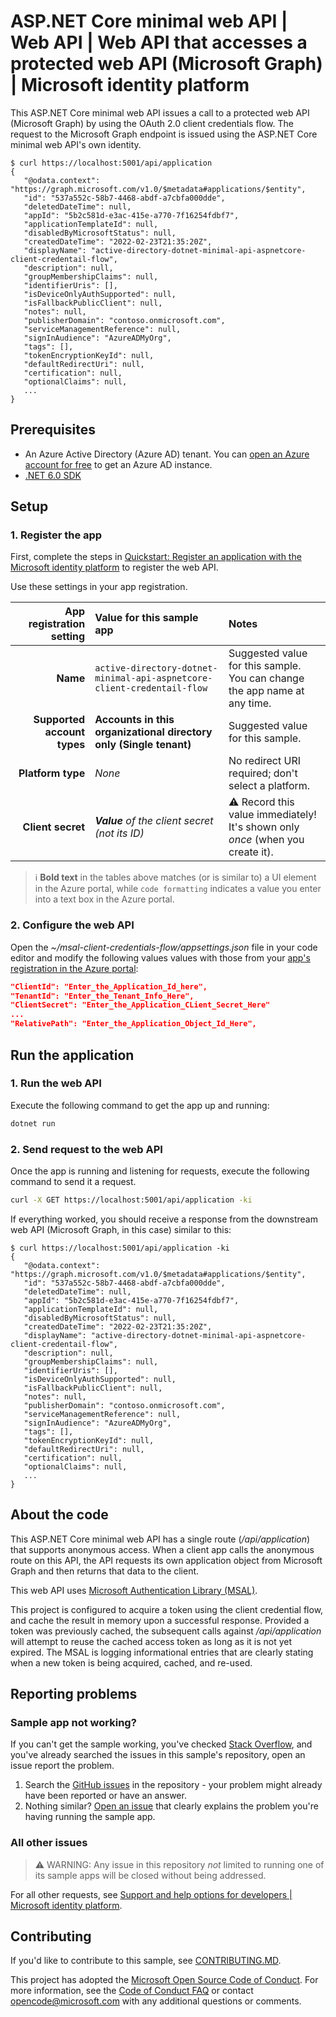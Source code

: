 <!-- Keeping yaml frontmatter commented out for now
---
# Metadata required by https://docs.microsoft.com/samples/browse/
# Metadata properties: https://review.docs.microsoft.com/help/contribute/samples/process/onboarding?branch=main#add-metadata-to-readme
languages:
- csharp
page_type: sample
name: "ASP.NET Core minimal web API that makes a request to the Graph API as itself"
description: "This ASP.NET Core minimal web API sample demonstrates how to issue a call to a protected API using the client credentials flow.  A request will be issued to Microsoft Graph using the application's own identity."
products:
- azure
- azure-active-directory
- ms-graph
urlFragment: ms-identity-docs-code-app-csharp-webapi
---
-->

<!-- SAMPLE ID: DOCS-CODE-009-->
# ASP.NET Core minimal web API | Web API | Web API that accesses a protected web API (Microsoft Graph) | Microsoft identity platform

<!-- Build badges here
![Build passing.](https://img.shields.io/badge/build-passing-brightgreen.svg) ![Code coverage.](https://img.shields.io/badge/coverage-100%25-brightgreen.svg) ![License.](https://img.shields.io/badge/license-MIT-green.svg)
-->

This ASP.NET Core minimal web API issues a call to a protected web API (Microsoft Graph) by using the OAuth 2.0 client credentials flow. The request to the Microsoft Graph endpoint is issued using the ASP.NET Core minimal web API's own identity.

```console
$ curl https://localhost:5001/api/application
{
   "@odata.context": "https://graph.microsoft.com/v1.0/$metadata#applications/$entity",
   "id": "537a552c-58b7-4468-abdf-a7cbfa000dde",
   "deletedDateTime": null,
   "appId": "5b2c581d-e3ac-415e-a770-7f16254fdbf7",
   "applicationTemplateId": null,
   "disabledByMicrosoftStatus": null,
   "createdDateTime": "2022-02-23T21:35:20Z",
   "displayName": "active-directory-dotnet-minimal-api-aspnetcore-client-credentail-flow",
   "description": null,
   "groupMembershipClaims": null,
   "identifierUris": [],
   "isDeviceOnlyAuthSupported": null,
   "isFallbackPublicClient": null,
   "notes": null,
   "publisherDomain": "contoso.onmicrosoft.com",
   "serviceManagementReference": null,
   "signInAudience": "AzureADMyOrg",
   "tags": [],
   "tokenEncryptionKeyId": null,
   "defaultRedirectUri": null,
   "certification": null,
   "optionalClaims": null,
   ...
}
```

## Prerequisites

- An Azure Active Directory (Azure AD) tenant. You can [open an Azure account for free](https://azure.microsoft.com/free) to get an Azure AD instance.
- [.NET 6.0 SDK](https://dotnet.microsoft.com/download/dotnet/6.0)

## Setup

### 1. Register the app

First, complete the steps in [Quickstart: Register an application with the Microsoft identity platform](https://docs.microsoft.com/azure/active-directory/develop/quickstart-register-app) to register the web API.

Use these settings in your app registration.

| App registration <br/> setting    | Value for this sample app                                                    | Notes                                                                                              |
|---------------------------------:|:------------------------------------------------------------------------------|:---------------------------------------------------------------------------------------------------|
| **Name**                          | `active-directory-dotnet-minimal-api-aspnetcore-client-credentail-flow`      | Suggested value for this sample. <br/> You can change the app name at any time.                    |
| **Supported account types**       | **Accounts in this organizational directory only (Single tenant)**           | Suggested value for this sample.                                                                   |
| **Platform type**                 | _None_                                                                       | No redirect URI required; don't select a platform.                                                                    |
| **Client secret**                 | _**Value** of the client secret (not its ID)_                                | :warning: Record this value immediately! <br/> It's shown only _once_ (when you create it).        |

> :information_source: **Bold text** in the tables above matches (or is similar to) a UI element in the Azure portal, while `code formatting` indicates a value you enter into a text box in the Azure portal.

### 2. Configure the web API

Open the _~/msal-client-credentials-flow/appsettings.json_ file in your code editor and modify the following values values with those from your [app's registration in the Azure portal](https://docs.microsoft.com/azure/active-directory/develop/quickstart-register-app#register-an-application):

   ```json
   "ClientId": "Enter_the_Application_Id_here",
   "TenantId": "Enter_the_Tenant_Info_Here",
   "ClientSecret": "Enter_the_Application_CLient_Secret_Here"
   ...
   "RelativePath": "Enter_the_Application_Object_Id_Here",
   ```

## Run the application

### 1. Run the web API

Execute the following command to get the app up and running:

   ```bash
   dotnet run
   ```

### 2. Send request to the web API

Once the app is running and listening for requests, execute the following command to send it a request.


```bash
curl -X GET https://localhost:5001/api/application -ki
```

If everything worked, you should receive a response from the downstream web API (Microsoft Graph, in this case) similar to this:

```console
$ curl https://localhost:5001/api/application -ki
{
   "@odata.context": "https://graph.microsoft.com/v1.0/$metadata#applications/$entity",
   "id": "537a552c-58b7-4468-abdf-a7cbfa000dde",
   "deletedDateTime": null,
   "appId": "5b2c581d-e3ac-415e-a770-7f16254fdbf7",
   "applicationTemplateId": null,
   "disabledByMicrosoftStatus": null,
   "createdDateTime": "2022-02-23T21:35:20Z",
   "displayName": "active-directory-dotnet-minimal-api-aspnetcore-client-credentail-flow",
   "description": null,
   "groupMembershipClaims": null,
   "identifierUris": [],
   "isDeviceOnlyAuthSupported": null,
   "isFallbackPublicClient": null,
   "notes": null,
   "publisherDomain": "contoso.onmicrosoft.com",
   "serviceManagementReference": null,
   "signInAudience": "AzureADMyOrg",
   "tags": [],
   "tokenEncryptionKeyId": null,
   "defaultRedirectUri": null,
   "certification": null,
   "optionalClaims": null,
   ...
}
```

## About the code

This ASP.NET Core minimal web API has a single route (_/api/application_) that supports anonymous access.  When a client app calls the anonymous route on this API, the API requests its own application object from Microsoft Graph and then returns that data to the client.

This web API uses [Microsoft Authentication Library (MSAL)](https://github.com/AzureAD/microsoft-authentication-library-for-dotnet).

This project is configured to acquire a token using the client credential flow, and cache the result in memory upon a successful response.  Provided a token was previously cached, the subsequent calls against _/api/application_ will attempt to reuse the cached access token as long as it is not yet expired. The MSAL is logging informational entries that are clearly stating when a new token is being acquired, cached, and re-used.

## Reporting problems

### Sample app not working?

If you can't get the sample working, you've checked [Stack Overflow](http://stackoverflow.com/questions/tagged/msal), and you've already searched the issues in this sample's repository, open an issue report the problem.

1. Search the [GitHub issues](../../issues) in the repository - your problem might already have been reported or have an answer.
1. Nothing similar? [Open an issue](../../issues/new) that clearly explains the problem you're having running the sample app.

### All other issues

> :warning: WARNING: Any issue in this repository _not_ limited to running one of its sample apps will be closed without being addressed.

For all other requests, see [Support and help options for developers | Microsoft identity platform](https://docs.microsoft.com/azure/active-directory/develop/developer-support-help-options).

## Contributing

If you'd like to contribute to this sample, see [CONTRIBUTING.MD](/CONTRIBUTING.md).

This project has adopted the [Microsoft Open Source Code of Conduct](https://opensource.microsoft.com/codeofconduct/). For more information, see the [Code of Conduct FAQ](https://opensource.microsoft.com/codeofconduct/faq/) or contact [opencode@microsoft.com](mailto:opencode@microsoft.com) with any additional questions or comments.
